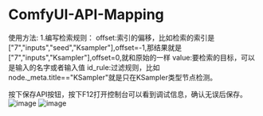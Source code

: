 # ComfyUI-API-Mapping
使用方法:
1.编写检索规则：
  offset:索引的偏移，比如检索的索引是["7","inputs","seed","Ksampler"],offset=-1,那结果就是["7","inputs","Ksampler"],offset=0,就和原始的一样
  value:要检索的目标，可以是输入的名字或者输入值
  id_rule:过滤规则，比如node._meta.title=="KSampler"就是只在KSampler类型节点检测。

按下保存API按钮，按下F12打开控制台可以看到调试信息，确认无误后保存。
![image](https://github.com/2016killer/ComfyUI-API-Mapping/assets/154417659/4b5060ac-2011-47b1-9206-c1712a9f9041)
![image](https://github.com/2016killer/ComfyUI-API-Mapping/assets/154417659/4e2bc4af-6a98-4c71-8eec-857a13e2640a)

